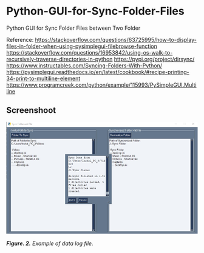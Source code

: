 # Python-GUI-for-Sync-Folder-Files
Python GUI for Sync Folder Files between Two Folder

Reference:
https://stackoverflow.com/questions/63725995/how-to-display-files-in-folder-when-using-pysimplegui-filebrowse-function
https://stackoverflow.com/questions/16953842/using-os-walk-to-recursively-traverse-directories-in-python
https://pypi.org/project/dirsync/
https://www.instructables.com/Syncing-Folders-With-Python/
https://pysimplegui.readthedocs.io/en/latest/cookbook/#recipe-printing-34-print-to-multiline-element
https://www.programcreek.com/python/example/115993/PySimpleGUI.Multiline


## Screenshoot
![ScreenShoot.jpg](./ScreenShoot.jpg)

***Figure. 2.*** *Example of data log file.*

